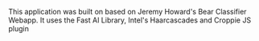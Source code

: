 This application was built on based on Jeremy Howard's Bear Classifier Webapp. It uses the Fast AI Library, Intel's Haarcascades and Croppie JS plugin
